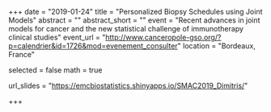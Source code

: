 +++
date = "2019-01-24"
title = "Personalized Biopsy Schedules using Joint Models"
abstract = ""
abstract_short = ""
event = "Recent advances in joint models for cancer and the new statistical challenge of immunotherapy clinical studies"
event_url = "http://www.canceropole-gso.org/?p=calendrier&id=1726&mod=evenement_consulter"
location = "Bordeaux, France"

selected = false
math = true

url_slides = "https://emcbiostatistics.shinyapps.io/SMAC2019_Dimitris/"

+++
